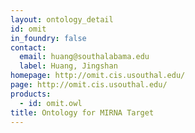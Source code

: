 ```yaml
---
layout: ontology_detail
id: omit
in_foundry: false
contact:
  email: huang@southalabama.edu
  label: Huang, Jingshan
homepage: http://omit.cis.usouthal.edu/
page: http://omit.cis.usouthal.edu/
products:
  - id: omit.owl
title: Ontology for MIRNA Target
---
```

